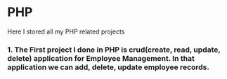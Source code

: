 # PHP
Here I stored all my PHP related projects

### 1. The First project I done in PHP is crud(create, read, update, delete) application for Employee Management. In that application we can add, delete, update employee records. 



